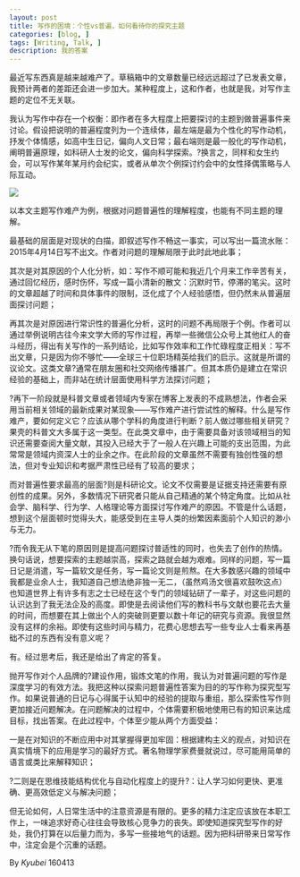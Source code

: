 ```yaml
---
layout: post
title: 写作的困境：个性vs普遍，如何看待你的探究主题 
categories: [blog, ]
tags: [Writing, Talk, ]
description: 我的答案
---
```

最近写东西真是越来越难产了。草稿箱中的文章数量已经远远超过了已发表文章，我预计两者的差距还会进一步加大。某种程度上，这和作者，也就是我，对写作主题的定位不无关联。

我认为写作中存在一个权衡：即作者在多大程度上把要探讨的主题到做普遍事件来讨论。假设把说明的普遍程度列为一个连续体，最左端是最为个性化的写作动机，抒发个体情感，如高中生日记，偏向人文日常；最右端则是最一般化的写作动机，阐明普遍原理，如科研人士发的论文，偏向科学探索。?换言之，同样和女生约会，可以写作某年某月约会纪实，或者从单次个例探讨约会中的女性择偶策略与人际互动。

![](http://o86oi1x1i.bkt.clouddn.com/%E5%8D%9A%E5%AE%A2-%E5%86%99%E4%BD%9C%E4%B8%AA%E6%80%A7.jpg)
 
以本文主题写作难产为例，根据对问题普遍性的理解程度，也能有不同主题的理解。

最基础的层面是对现状的白描，即叙述写作不畅这一事实，可以写出一篇流水账：2015年4月14日写不出文。作者对问题的理解局限于此时此地此事；

其次是对其原因的个人化分析，如：写作不顺可能和我近几个月来工作辛苦有关，通过回忆经历，感时伤怀，写成一篇小清新的散文：沉默时节，停滞的笔尖。这时的文章超越了时间和具体事件的限制，泛化成了个人经验感悟，但仍然未从普遍层面探讨问题；

再其次是对原因进行常识性的普遍化分析，这时的问题不再局限于个例。作者可以通过举例说明古往今来文学大师的写作过程，再举一些微信公众号上其他红人的奋斗经历，得出有关写作的一系列结论，比如写作效率和工作忙碌程度正相关：写不出文章，只是因为你不够忙——全球三十位职场精英给我们的启示。这就是所谓的议论文。这类文章?通常在朋友圈和社交网络传播甚广。但其本质仍是建立在常识经验的基础上，而非站在统计层面使用科学方法探讨问题；

?再下一阶段就是科普文章或者领域内专家在博客上发表的不成熟想法，作者会采用当前相关领域的最新成果对某现象——写作难产进行尝试性的解释。什么是写作难产，要如何定义它？应该从哪个学科的角度进行判断？前人做过哪些相关研究？果壳的科普文大多属于这一类型。在此类文章中，由于需要具备对该领域相当的知识还需要查阅大量文献，其投入已经大于了一般人在兴趣上可能的支出范围，为此常常是领域内资深人士的业余之作。在此阶段的文章虽然不需要有独创性强的想法，但对专业知识和考据严肃性已经有了较高的要求；

而对普遍性要求最高的层面?则是科研论文。论文不仅需要是证据支持还需要有原创性的成果。另外，多数情况下研究者只能从自己精通的某个特定角度。比如从社会学、脑科学、行为学、人格理论等方面探讨写作难产的原因。不管是什么话题，想到这个层面顿时觉得头大，能感受到在主导人类的纷繁因素面前个人知识的渺小与无力。

?而令我无从下笔的原因则是提高问题探讨普适性的同时，也失去了创作的热情。换句话说，想要探索的主题越崇高，探索之路就会越为艰难。同样的问题，写一篇日记是消遣，写一篇软文是任务，写一篇论文则是煎熬。在大多数感兴趣的领域中我都是业余人士，我知道自己想法绝非独一无二，（虽然鸡汤文很喜欢鼓吹这点）也知道世界上有许多有志之士已经在这个专门的领域钻研了一辈子，对这些问题的认识达到了我无法企及的高度。即使是去阅读他们写的教科书与文献也要花去大量的时间，而想要在其上做出个人的突破则更要以数十年记的研究与资源。我很显然没有这样的余裕。即使有这些时间与精力，花费心思想去写一些专业人士看来再基础不过的东西有没有意义呢？

有。经过思考后，我还是给出了肯定的答复。

抛开写作对个人品牌的?建设作用，锻炼文笔的作用，我认为对普遍问题的写作是深度学习的有效方法。我把这种以探索问题普遍性答案为目的的写作称为探究型写作。如果说普通的日记与心得属于认知中的经验的提取与重组，那么探索性写作则更加接近问题解决。在问题解决的过程中，个体需要积极地使用已有的知识来达成目标，找出答案。在此过程中，个体至少能从两个方面受益：

一是在对知识的不断应用中对其掌握得更加牢固：根据建构主义的观点，对知识在真实情境下的应用是学习的最好方式。著名物理学家费曼就说过，尽可能用简单的语言或类比来解释知识；

?二则是在思维技能结构优化与自动化程度上的提升?：让人学习如何更快、更准确、更高效低定义与解决问题；

但无论如何，人日常生活中的注意资源是有限的。更多的精力注定应该放在本职工作上，一味追求好奇心往往会导致核心竞争力的丧失。即使知道探究型写作的好处，我仍打算在以后量力而为，多写一些接地气的话题。因为把科研带来日常写作中，注定会是个沉重的话题。

By *Kyubei* 160413
